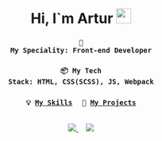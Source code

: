 <h1 align="center">
  Hi, I`m Artur
  <img src="https://media.giphy.com/media/hvRJCLFzcasrR4ia7z/giphy.gif" width="30px"/>
</h1>

<div align="center">
  
  ### <code>👷 My Speciality: Front-end Developer</code>
  ### <code>📦 My Tech Stack: HTML, CSS(SCSS), JS, Webpack</code>
  ### <code>💡 [My Skills](SKILLS.md)</code> &nbsp;&nbsp;&nbsp; <code>🧻 [My Projects](PROJECTS.md)</code>
  <br>
  <div id="badges">
    <a href="https://telegram.me/arzartden">
      <img src="https://img.shields.io/badge/Telegram-blue?logo=telegram&logoColor=white&style=for-the-badge">
    </a>
    &nbsp;&nbsp;&nbsp;
    <a href="mailto:arzartden@gmail.com">
      <img src="https://img.shields.io/badge/Gmail-D14836?style=for-the-badge&logo=gmail&logoColor=white">
    </a>
  </div>
  
</div>
